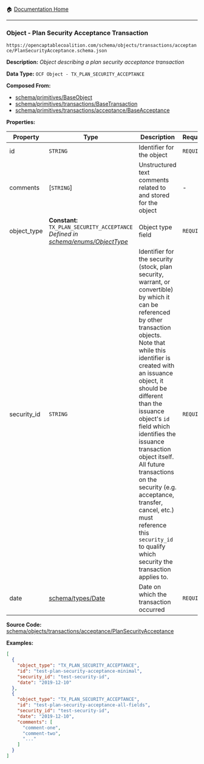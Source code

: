 :house: [Documentation Home](/README.md)

---

### Object - Plan Security Acceptance Transaction

`https://opencaptablecoalition.com/schema/objects/transactions/acceptance/PlanSecurityAcceptance.schema.json`

**Description:** _Object describing a plan security acceptance transaction_

**Data Type:** `OCF Object - TX_PLAN_SECURITY_ACCEPTANCE`

**Composed From:**

- [schema/primitives/BaseObject](/docs/schema/primitives/BaseObject.md)
- [schema/primitives/transactions/BaseTransaction](/docs/schema/primitives/transactions/BaseTransaction.md)
- [schema/primitives/transactions/acceptance/BaseAcceptance](/docs/schema/primitives/transactions/acceptance/BaseAcceptance.md)

**Properties:**

| Property    | Type                                                                                                                     | Description                                                                                                                                                                                                                                                                                                                                                                                                                                                                                                 | Required   |
| ----------- | ------------------------------------------------------------------------------------------------------------------------ | ----------------------------------------------------------------------------------------------------------------------------------------------------------------------------------------------------------------------------------------------------------------------------------------------------------------------------------------------------------------------------------------------------------------------------------------------------------------------------------------------------------- | ---------- |
| id          | `STRING`                                                                                                                 | Identifier for the object                                                                                                                                                                                                                                                                                                                                                                                                                                                                                   | `REQUIRED` |
| comments    | [`STRING`]                                                                                                               | Unstructured text comments related to and stored for the object                                                                                                                                                                                                                                                                                                                                                                                                                                             | -          |
| object_type | **Constant:** `TX_PLAN_SECURITY_ACCEPTANCE`</br>_Defined in [schema/enums/ObjectType](/docs/schema/enums/ObjectType.md)_ | Object type field                                                                                                                                                                                                                                                                                                                                                                                                                                                                                           | `REQUIRED` |
| security_id | `STRING`                                                                                                                 | Identifier for the security (stock, plan security, warrant, or convertible) by which it can be referenced by other transaction objects. Note that while this identifier is created with an issuance object, it should be different than the issuance object's `id` field which identifies the issuance transaction object itself. All future transactions on the security (e.g. acceptance, transfer, cancel, etc.) must reference this `security_id` to qualify which security the transaction applies to. | `REQUIRED` |
| date        | [schema/types/Date](/docs/schema/types/Date.md)                                                                          | Date on which the transaction occurred                                                                                                                                                                                                                                                                                                                                                                                                                                                                      | `REQUIRED` |

**Source Code:** [schema/objects/transactions/acceptance/PlanSecurityAcceptance](/schema/objects/transactions/acceptance/PlanSecurityAcceptance.schema.json)

**Examples:**

```json
[
  {
    "object_type": "TX_PLAN_SECURITY_ACCEPTANCE",
    "id": "test-plan-security-acceptance-minimal",
    "security_id": "test-security-id",
    "date": "2019-12-10"
  },
  {
    "object_type": "TX_PLAN_SECURITY_ACCEPTANCE",
    "id": "test-plan-security-acceptance-all-fields",
    "security_id": "test-security-id",
    "date": "2019-12-10",
    "comments": [
      "comment-one",
      "comment-two",
      "..."
    ]
  }
]
```
